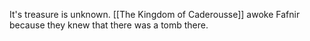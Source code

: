 It's treasure is unknown.
[[The Kingdom of Caderousse]] awoke Fafnir because they knew that there was a tomb there. 